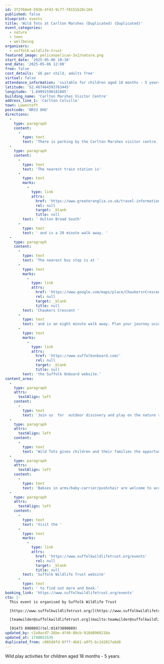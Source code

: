 ```yaml
---
id: 2f2f68e0-592b-4f43-9c77-f8151b28c184
published: false
blueprint: events
title: 'Wild Tots at Carlton Marshes (Duplicated) (Duplicated)'
event_categories:
  - nature
  - teen
  - wellbeing
organisers:
  - suffolk-wildlife-trust
featured_image: pelicanpelican-3x2/nature.png
start_date: '2025-05-06 10:30'
end_date: '2025-05-06 12:00'
free: false
cost_details: '£6 per child, adults free'
virtual: false
attendance_information: 'suitable for children aged 18 months - 5 years'
latitude: '52.467464593763445'
longitude: '1.69091590181885'
building_name: 'Carlton Marshes Visitor Centre'
address_line_1: 'Carlton Colville'
town: Lowestoft
postcode: 'NR33 8HU'
directions:
  -
    type: paragraph
    content:
      -
        type: text
        text: 'There is parking by the Carlton Marshes visitor centre. '
  -
    type: paragraph
    content:
      -
        type: text
        text: 'The nearest train station is'
      -
        type: text
        marks:
          -
            type: link
            attrs:
              href: 'https://www.greateranglia.co.uk/travel-information/station-information/ous'
              rel: null
              target: _blank
              title: null
        text: ' Oulton Broad South'
      -
        type: text
        text: ' and is a 20 minute walk away. '
  -
    type: paragraph
    content:
      -
        type: text
        text: 'The nearest bus stop is at '
      -
        type: text
        marks:
          -
            type: link
            attrs:
              href: 'https://www.google.com/maps/place/Chaukers+Crescent/@52.4663419,1.6915743,17z/data=!4m20!1m13!4m12!1m6!1m2!1s0x47da1b90d1b08321:0xac608ab2d1862edf!2sChaukers+Crescent,+Lowestoft+NR33+8HU!2m2!1d1.696631!2d52.464279!1m3!2m2!1d1.691014!2d52.467478!3e2!3m5!1s0x47da1b90d1b08321:0xac608ab2d1862edf!8m2!3d52.464279!4d1.696631!16s%2Fg%2F1q67qz06k?entry=ttu'
              rel: null
              target: _blank
              title: null
        text: 'Chaukers Crescent '
      -
        type: text
        text: 'and is an eight minute walk away. Plan your journey using '
      -
        type: text
        marks:
          -
            type: link
            attrs:
              href: 'https://www.suffolkonboard.com/'
              rel: null
              target: _blank
              title: null
        text: 'the Suffolk Onboard website.'
content_area:
  -
    type: paragraph
    attrs:
      textAlign: left
    content:
      -
        type: text
        text: 'Join us  for  outdoor discovery and play on the nature reserve with our Engagement Officer.'
  -
    type: paragraph
    attrs:
      textAlign: left
    content:
      -
        type: text
        text: 'Wild Tots gives children and their families the opportunity to learn and play together outdoors. Guided and child-led hands-on experiences help build confidence, encourage creativity, improve communication and language, develop fine and gross motor skills and, importantly, create shared memories for children and adults.'
  -
    type: paragraph
    attrs:
      textAlign: left
    content:
      -
        type: text
        text: 'Babies in arms/baby-carrier/pushchair are welcome to accompany an older sibling to the session. '
  -
    type: paragraph
    attrs:
      textAlign: left
    content:
      -
        type: text
        text: 'Visit the '
      -
        type: text
        marks:
          -
            type: link
            attrs:
              href: 'https://www.suffolkwildlifetrust.org/events'
              rel: null
              target: _blank
              title: null
        text: 'Suffolk Wildlife Trust website'
      -
        type: text
        text: ' to find out more and book.'
booking_link: 'https://www.suffolkwildlifetrust.org/events'
cta: |-
  This event is organised by Suffolk Wildlife Trust

  [https://www.suffolkwildlifetrust.org/](https://www.suffolkwildlifetrust.org/)

  [teamwilder@suffolkwildlifetrust.org](mailto:teamwilder@suffolkwildlifetrust.org)

  [01473 890089](tel:01473890089)
updated_by: c2a9acd7-26be-4f49-89cb-918d0960210a
updated_at: 1740651535
duplicated_from: c005d4fd-0fff-4b61-a9f5-bc142017a6d6
---
```

Wild play activities for children aged 18 months - 5 years.